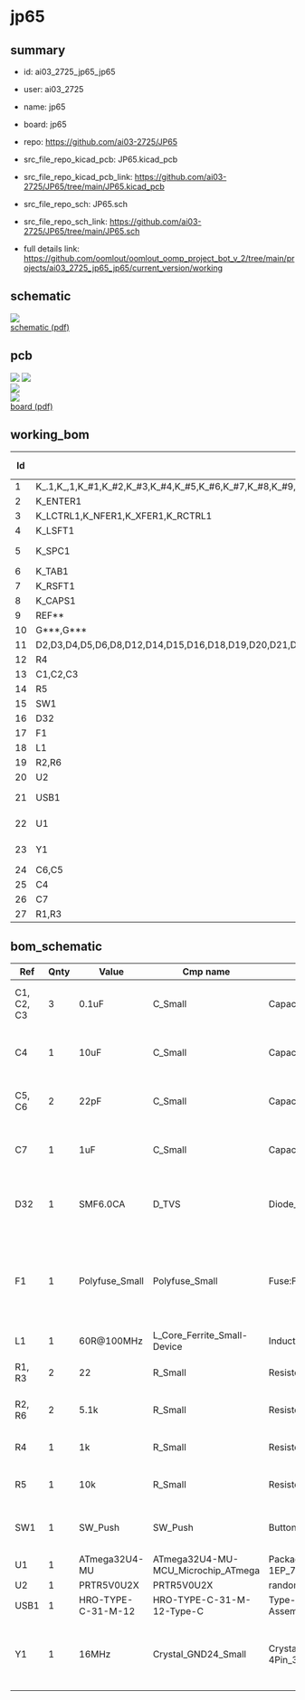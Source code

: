 # jp65
 
## summary 
* id: ai03_2725_jp65_jp65
* user: ai03_2725
* name: jp65
* board: jp65
* repo: https://github.com/ai03-2725/JP65
* src_file_repo_kicad_pcb: JP65.kicad_pcb
* src_file_repo_kicad_pcb_link: https://github.com/ai03-2725/JP65/tree/main/JP65.kicad_pcb


* src_file_repo_sch: JP65.sch
* src_file_repo_sch_link: https://github.com/ai03-2725/JP65/tree/main/JP65.sch
* full details link: https://github.com/oomlout/oomlout_oomp_project_bot_v_2/tree/main/projects/ai03_2725_jp65_jp65/current_version/working  

## schematic  
![](working_schematic_600.png)  
[schematic (pdf)](working_schematic.pdf) 






















## pcb  
![](working_3d_600.png) 
![](working_3d_front_600.png)  
![](working_3d_back_600.png)  
![](working_600.png)  
[board (pdf)](working.pdf)  

## working_bom
| Id | Designator | Footprint | Quantity | Designation | Supplier and ref |  | None | 
| --- | --- | --- | --- | --- | --- | --- | --- | 
| 1 | K_.1,K_,1,K_#1,K_#2,K_#3,K_#4,K_#5,K_#6,K_#7,K_#8,K_#9,K_#0_1,K_'1,K_-1,K_/1,K_;1,K_[1,K_\1,K_]1,K_A1,K_B1,K_SBSPC1,K_C1,K_D1,K_E1,K_F1,K_G1,K_ESC1,K_H1,K_I1,K_J1,K_K1,K_L1,K_LALT1,K_M1,K_N1,K_O1,K_P1,K_R1,K_S1,K_T1,K_U1,K_V1,K_X1,K_Y1,K_Z1,K_LGUI1,K_SBSPC2,K_W1,K_Q1,K_EX1,K_EX2,K_EX3,K_EX4,K_RIGHT1,K_DOWN1,K_LEFT1,K_UP1,K_=1,K_SPC2 | MXOnly-1U-Hotswap | 60 | MX-NoLED |  |  | [''] | 
| 2 | K_ENTER1 | MXOnly-ISO-ROTATED-Hotswap | 1 | MX-NoLED |  |  | [''] | 
| 3 | K_LCTRL1,K_NFER1,K_XFER1,K_RCTRL1 | MXOnly-1.25U-Hotswap | 4 | MX-NoLED |  |  | [''] | 
| 4 | K_LSFT1 | MXOnly-2.25U-Hotswap | 1 | MX-NoLED |  |  | [''] | 
| 5 | K_SPC1 | MXOnly-6U-Centered-Hotswap-ReversedStabilizers | 1 | MX-NoLED |  |  | [''] | 
| 6 | K_TAB1 | MXOnly-1.5U-Hotswap | 1 | MX-NoLED |  |  | [''] | 
| 7 | K_RSFT1 | MXOnly-1.75U-Hotswap | 1 | MX-NoLED |  |  | [''] | 
| 8 | K_CAPS1 | MXOnly-1.75U-Hotswap | 1 | MX-LED |  |  | [''] | 
| 9 | REF** | 65_Modded | 1 | 65 |  |  | [''] | 
| 10 | G***,G*** | ai-ring-6mm-Combined | 2 | LOGO |  |  | [''] | 
| 11 | D2,D3,D4,D5,D6,D8,D12,D14,D15,D16,D18,D19,D20,D21,D23,D24,D25,D26,D28,D29,D31,D33,D34,D35,D36,D38,D39,D40,D41,D42,D44,D45,D46,D47,D49,D50,D51,D52,D54,D55,D56,D57,D59,D60,D61,D62,D66,D71,D72,D70,D65,D11,D17,D13,D1,D10,D30,D9,D37,D43,D48,D53,D58,D22,D27,D63,D67,D74,D7 | D_SOD-123 | 69 | SOD-123 |  |  | [''] | 
| 12 | R4 | R_0603_1608Metric | 1 | 1k |  |  | [''] | 
| 13 | C1,C2,C3 | C_0603_1608Metric | 3 | 0.1uF |  |  | [''] | 
| 14 | R5 | R_0603_1608Metric | 1 | 10k |  |  | [''] | 
| 15 | SW1 | SW_SPST_TL3342 | 1 | SW_Push |  |  | [''] | 
| 16 | D32 | D_SOD-123 | 1 | SMF6.0CA |  |  | [''] | 
| 17 | F1 | Fuse_1206_3216Metric | 1 | Polyfuse_Small |  |  | [''] | 
| 18 | L1 | L_1206_3216Metric | 1 | 60R@100MHz |  |  | [''] | 
| 19 | R2,R6 | R_0603_1608Metric | 2 | 5.1k |  |  | [''] | 
| 20 | U2 | SOT143B | 1 | PRTR5V0U2X |  |  | [''] | 
| 21 | USB1 | HRO-TYPE-C-31-M-12-Assembly | 1 | HRO-TYPE-C-31-M-12 |  |  | [''] | 
| 22 | U1 | QFN-44-1EP_7x7mm_P0.5mm_EP5.2x5.2mm | 1 | ATmega32U4-MU |  |  | [''] | 
| 23 | Y1 | Crystal_SMD_3225-4Pin_3.2x2.5mm | 1 | 16MHz |  |  | [''] | 
| 24 | C6,C5 | C_0603_1608Metric | 2 | 22pF |  |  | [''] | 
| 25 | C4 | C_0603_1608Metric | 1 | 10uF |  |  | [''] | 
| 26 | C7 | C_0603_1608Metric | 1 | 1uF |  |  | [''] | 
| 27 | R1,R3 | R_0603_1608Metric | 2 | 22 |  |  | [''] | 


## bom_schematic
| Ref | Qnty | Value | Cmp name | Footprint | Description | Vendor | DNP | 
| --- | --- | --- | --- | --- | --- | --- | --- | 
| C1, C2, C3 | 3 | 0.1uF | C_Small | Capacitor_SMD:C_0603_1608Metric | Unpolarized capacitor, small symbol |  |  | 
| C4 | 1 | 10uF | C_Small | Capacitor_SMD:C_0603_1608Metric | Unpolarized capacitor, small symbol |  |  | 
| C5, C6 | 2 | 22pF | C_Small | Capacitor_SMD:C_0603_1608Metric | Unpolarized capacitor, small symbol |  |  | 
| C7 | 1 | 1uF | C_Small | Capacitor_SMD:C_0603_1608Metric | Unpolarized capacitor, small symbol |  |  | 
| D32 | 1 | SMF6.0CA | D_TVS | Diode_SMD:D_SOD-123 | Bidirectional transient-voltage-suppression diode |  |  | 
| F1 | 1 | Polyfuse_Small | Polyfuse_Small | Fuse:Fuse_1206_3216Metric | Resettable fuse, polymeric positive temperature coefficient, small symbol |  |  | 
| L1 | 1 | 60R@100MHz | L_Core_Ferrite_Small-Device | Inductor_SMD:L_1206_3216Metric |  |  |  | 
| R1, R3 | 2 | 22 | R_Small | Resistor_SMD:R_0603_1608Metric | Resistor, small symbol |  |  | 
| R2, R6 | 2 | 5.1k | R_Small | Resistor_SMD:R_0603_1608Metric | Resistor, small symbol |  |  | 
| R4 | 1 | 1k | R_Small | Resistor_SMD:R_0603_1608Metric | Resistor, small symbol |  |  | 
| R5 | 1 | 10k | R_Small | Resistor_SMD:R_0603_1608Metric | Resistor, small symbol |  |  | 
| SW1 | 1 | SW_Push | SW_Push | Button_Switch_SMD:SW_SPST_TL3342 | Push button switch, generic, two pins |  |  | 
| U1 | 1 | ATmega32U4-MU | ATmega32U4-MU-MCU_Microchip_ATmega | Package_DFN_QFN:QFN-44-1EP_7x7mm_P0.5mm_EP5.2x5.2mm |  |  |  | 
| U2 | 1 | PRTR5V0U2X | PRTR5V0U2X | random-keyboard-parts:SOT143B |  |  |  | 
| USB1 | 1 | HRO-TYPE-C-31-M-12 | HRO-TYPE-C-31-M-12-Type-C | Type-C:HRO-TYPE-C-31-M-12-Assembly |  |  |  | 
| Y1 | 1 | 16MHz | Crystal_GND24_Small | Crystal:Crystal_SMD_3225-4Pin_3.2x2.5mm | Four pin crystal, GND on pins 2 and 4, small symbol |  |  | 



